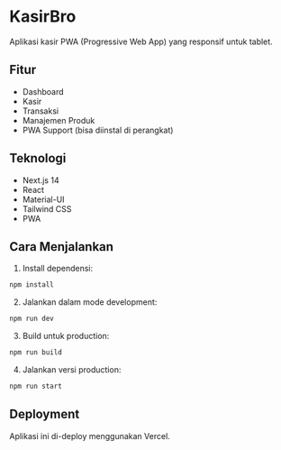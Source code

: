 # KasirBro

Aplikasi kasir PWA (Progressive Web App) yang responsif untuk tablet.

## Fitur

- Dashboard
- Kasir
- Transaksi
- Manajemen Produk
- PWA Support (bisa diinstal di perangkat)

## Teknologi

- Next.js 14
- React
- Material-UI
- Tailwind CSS
- PWA

## Cara Menjalankan

1. Install dependensi:

```bash
npm install
```

2. Jalankan dalam mode development:

```bash
npm run dev
```

3. Build untuk production:

```bash
npm run build
```

4. Jalankan versi production:

```bash
npm run start
```

## Deployment

Aplikasi ini di-deploy menggunakan Vercel.
